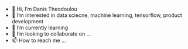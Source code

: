 - 👋 Hi, I’m Danis Theodoulou
- 👀 I’m interested in data sciecne, machine learning, tensorflow, product development
- 🌱 I’m currently learning 
- 💞️ I’m looking to collaborate on ...
- 📫 How to reach me ...

<!---
dtheod/dtheod is a ✨ special ✨ repository because its `README.md` (this file) appears on your GitHub profile.
You can click the Preview link to take a look at your changes.
--->
